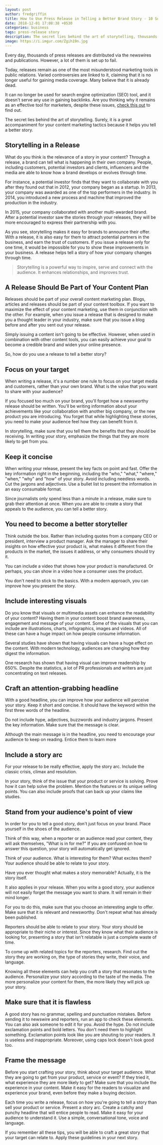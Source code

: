 ```yaml
---
layout: post
author: fredgriffin
title: How to Use Press Release in Telling a Better Brand Story - 10 Sure Tips That Work
date: 2018-12-01 17:08:38 +0530
categories: business
tags: press-release story
description: The secret lies behind the art of storytelling, thousands of press releases are distributed via the newswires and publications.
image: https://i.imgur.com/Zgih19n.jpg
---
```


Every day, thousands of press releases are distributed via the newswires and publications. However, a lot of them is set up to fail.

Today, releases remain as one of the most misunderstood marketing tools in public relations. Varied controversies are linked to it, claiming that it is no longer useful for gaining media coverage. Many believe that it is already dead.

It can no longer be used for search engine optimization (SEO) tool, and it doesn't serve any use in gaining backlinks. Are you thinking why it remains as an effective tool for marketers, despite these issues, <a href="https://www.newswire.com/features/distribution">check this out</a> to find out.

The secret lies behind the art of storytelling. Surely, it is a great accompaniment for your content marketing tactics because it helps you tell a better story.

## Storytelling in a Release

What do you think is the relevance of a story in your content? Through a release, a brand can tell what is happening in their own company. People, including customers, potential investors and clients, influencers and the media are able to know how a brand develops or evolves through time.

For instance, a potential investor finds that they want to collaborate with you after they found out that in 2012, your company began as a startup. In 2013, your company was awarded as one of the top performers in the industry. In 2014, you introduced a new process and machine that improved the production in the industry.

In 2015, your company collaborated with another multi-awarded brand. After a potential investor saw the stories through your releases, they will be more encouraged to express their partnership with you.

As you see, storytelling makes it easy for brands to announce their offer. With a release, it is also easy for them to attract potential partners in the business, and earn the trust of customers.
If you issue a release only for one time, it would be impossible for you to show these improvements in your business. A release helps tell a story of how your company changes through time.

> Storytelling is a powerful way to inspire, serve and connect with the audience. It enhances relationships, and improves trust.

## A Release Should Be Part of Your Content Plan

Releases should be part of your overall content marketing plan. Blogs, articles and releases should be part of your content toolbox. If you want to maximize the effect of your content marketing, use them in conjunction with the other. For example, when you issue a release that is designed to make you a thought leader in your industry, make sure that you issue a blog before and after you sent out your release.

Simply issuing a content isn't going to be effective. However, when used in combination with other content tools, you can easily achieve your goal to become a credible brand and widen your online presence.

So, how do you use a release to tell a better story?

## Focus on your target

When writing a release, it's a number one rule to focus on your target media and customers, rather than your own brand. What is the value that you want to share with your audience?

If you focused too much on your brand, you'll forget how a newsworthy release should be written. You'll be writing information about your achievements like your collaboration with another big company, or the new product you are introducing. You forget that while highlighting these stories, you need to make your audience feel how they can benefit from it.

In storytelling, make sure that you tell them the benefits that they should be receiving. In writing your story, emphasize the things that they are more likely to get from you.

## Keep it concise

When writing your release, present the key facts on point and fast. Offer the key information right in the beginning, including the "who," "what," "where," "when," "why" and "how" of your story.
Avoid including needless words. Cut the jargons and adjectives. Use a bullet list to present the information in an easy consumable format.

Since journalists only spend less than a minute in a release, make sure to grab their attention at once. When you are able to create a story that appeals to the audience, you can tell a better story.

## You need to become a better storyteller

Think outside the box. Rather than including quotes from a company CEO or president, interview a product manager. Ask the manager to share their insights on how effective your product is, what makes it different from the products in the market, the issues it address, or why consumers should try it.

You can include a video that shows how your product is manufactured. Or perhaps, you can show in a video how a consumer uses the product.

You don't need to stick to the basics. With a modern approach, you can improve how you present the story.

## Include interesting visuals

Do you know that visuals or multimedia assets can enhance the readability of your content? Having them in your content boost brand awareness, engagement and message of your content.
Some of the visuals that you can include are illustrations, charts, infographics, images and videos. All of these can have a huge impact on how people consume information.

Several studies have shown that having visuals can have a huge effect on the content. With modern technology, audiences are changing how they digest the information.

One research has shown that having visual can improve readership by 650%. Despite the statistics, a lot of PR professionals and writers are just concentrating on text releases.

## Craft an attention-grabbing headline

With a good headline, you can improve how your audience will perceive your story. Keep it short and concise. It should have the keyword within the first three words of the headline.

Do not include hype, adjectives, buzzwords and industry jargons. Present the key information. Make sure that the message is clear.

Although the main message is in the headline, you need to encourage your audience to keep on reading. Entice them to learn more

## Include a story arc

For your release to be really effective, apply the story arc. Include the classic crisis, climax and resolution.

In your story, think of the issue that your product or service is solving. Prove how it can help solve the problem. Mention the features or its unique selling points. You can also include proofs that can back up your claims like studies.

## Stand from your audience's point of view

In order for you to tell a good story, don't just focus on your brand. Place yourself in the shoes of the audience.

Think of this way, when a reporter or an audience read your content, they will ask themselves, "What is in for me?" If you are confused on how to answer this question, your story will automatically get ignored.

Think of your audience. What is interesting for them? What excites them? Your audience should be able to relate to your story.

Have you ever thought what makes a story memorable? Actually, it is the story itself.

It also applies in your release. When you write a good story, your audience will not easily forget the message you want to share. It will remain in their mind longer.

For you to do this, make sure that you choose an interesting angle to offer. Make sure that it is relevant and newsworthy. Don't repeat what has already been published.

Reporters should be able to relate to your story. Your story should be appropriate to their niche or interest. Since they know what their audience is looking for, presenting a story that isn't relatable is just a complete waste of time.

To come up with related topics for the reporters, research. Find out the story they are working on, the type of stories they write, their voice, and language.

Knowing all these elements can help you craft a story that resonates to the audience. Personalize your story according to the taste of the media. The more personalize your content for them, the more likely they will pick up your story.

## Make sure that it is flawless

A good story has no grammar, spelling and punctuation mistakes. Before sending it to newswire and reporters, run an app to check these elements. You can also ask someone to edit it for you.
Avoid the hype. Do not include exclamation points and bold letters. You don't need them to highlight something. Exclamation points look like you are shouting to your readers. It is useless and inappropriate. Moreover, using caps lock doesn't look good too.

## Frame the message

Before you start crafting your story, think about your target audience. What they are going to get from your product, service or event? If they tried it, what experience they are more likely to get?
Make sure that you include the experience in your content. Make it easy for the readers to visualize and experience your brand, even before they make a buying decision.

Each time you write a release, focus on how you're going to tell a story than sell your product or service. Present a story arc. Create a catchy and punchy headline that will entice people to read.
Make it easy for your audience to understand it. Use a simple, conversational tone, voice and language.

If you remember all these tips, you will be able to craft a great story that your target can relate to. Apply these guidelines in your next story.

